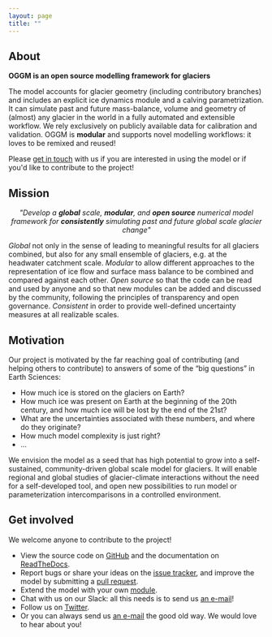 ```yaml
---
layout: page
title: ""
---
```


## About

**OGGM is an open source modelling framework for glaciers**

The model accounts for glacier geometry (including contributory branches) and
includes an explicit ice dynamics module and a calving parametrization. 
It can simulate past and
future mass-balance, volume and geometry of (almost) any glacier in the world
in a fully automated and extensible workflow. We rely exclusively on publicly
available data for calibration and validation. OGGM is **modular** and
supports novel modelling workflows: it loves to be remixed and reused!

Please [get in touch](#get-involved) with us if you are interested in using
the model or if you'd like to contribute to the project!

## Mission

<p>
<center>
<i>
"Develop a <strong>global</strong> scale, <strong>modular</strong>, and
<strong>open source</strong> numerical model framework for <strong>consistently</strong>
simulating past and future global scale glacier change"
</i>
</center>
</p>

*Global* not only in the sense of leading to meaningful results for all
 glaciers combined, but also for any small ensemble of glaciers, e.g. at the
 headwater catchment scale. *Modular* to allow different approaches to the
 representation of ice flow and surface mass balance to be combined and
 compared against each other. *Open source* so that the code can be
 read and used by anyone and so that new modules can be added and discussed by
 the community, following the principles of transparency and open governance.
 *Consistent* in order to provide well-defined uncertainty measures at all
 realizable scales.

## Motivation

Our project is motivated by the far reaching goal of contributing
(and helping others to contribute) to answers of some of the
“big questions” in Earth Sciences:
- How much ice is stored on the glaciers on Earth?
- How much ice was present on Earth at the beginning of the 20th century, and how much ice will be lost by the end of the 21st?
- What are the uncertainties associated with these numbers, and where do they originate?
- How much model complexity is just right?
- ...

We envision the model as a seed that has high potential to grow into a
self-sustained, community-driven global scale model for glaciers. It will enable
regional and global studies of glacier-climate interactions
without the need for a self-developed tool, and open new possibilities to run
model or parameterization intercomparisons in a controlled environment.

## Get involved


We welcome anyone to contribute to the project!
- View the source code on [<u>GitHub</u>](https://github.com/OGGM/oggm) and the documentation on
  [<u>ReadTheDocs</u>](http://docs.oggm.org).
- Report bugs or share your ideas on the [<u>issue tracker</u>](https://github.com/OGGM/oggm/issues), and improve the model by submitting a [<u>pull request</u>](https://github.com/OGGM/oggm/pulls).
- Extend the model with your own [<u>module</u>](http://docs.oggm.org/en/latest/add-module.html).
- Chat with us on our Slack: all this needs is to send us <u><a href="mailto:info@oggm.org">an e-mail</a></u>!
- Follow us on [<u>Twitter</u>](https://twitter.com/OGGM_org).
- Or you can always send us <u><a href="mailto:info@oggm.org">an e-mail</a></u> the good old way. We would love to hear about you!
